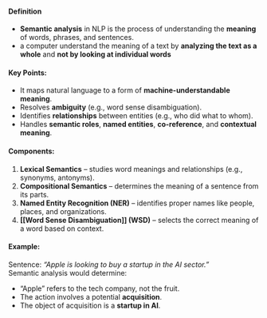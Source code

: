 #### Definition
- **Semantic analysis** in NLP is the process of understanding the **meaning** of words, phrases, and sentences.
- a computer understand the meaning of a text by **analyzing the text as a whole** and **not by looking at individual words**
#### Key Points:
- It maps natural language to a form of **machine-understandable meaning**.
- Resolves **ambiguity** (e.g., word sense disambiguation).
- Identifies **relationships** between entities (e.g., who did what to whom).
- Handles **semantic roles**, **named entities**, **co-reference**, and **contextual meaning**.
#### Components:
1. **Lexical Semantics** – studies word meanings and relationships (e.g., synonyms, antonyms).
2. **Compositional Semantics** – determines the meaning of a sentence from its parts.
3. **Named Entity Recognition (NER)** – identifies proper names like people, places, and organizations.
4. **[[Word Sense Disambiguation]] (WSD)** – selects the correct meaning of a word based on context.
#### Example:
Sentence: _“Apple is looking to buy a startup in the AI sector.”_  
Semantic analysis would determine:
- “Apple” refers to the tech company, not the fruit.
- The action involves a potential **acquisition**.
- The object of acquisition is a **startup in AI**.
